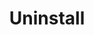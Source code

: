 ---
layout: layout.pug
navigationTitle: Uninstall
excerpt: 
title: Uninstall
menuWeight: 4
model: /services/kafka/data.yml
render: mustache
featureMaturity:
---